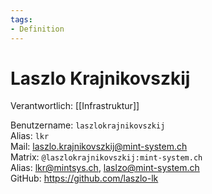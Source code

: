 ```yaml
---
tags:
- Definition
---
```

# Laszlo Krajnikovszkij

Verantwortlich: [[Infrastruktur]]

Benutzername: `laszlokrajnikovszkij`\
Alias: `lkr`\
Mail: laszlo.krajnikovszkij@mint-system.ch\
Matrix: `@laszlokrajnikovszkij:mint-system.ch`\
Alias: lkr@mintsys.ch, laslzo@mint-system.ch\
GitHub: https://github.com/laszlo-lk
